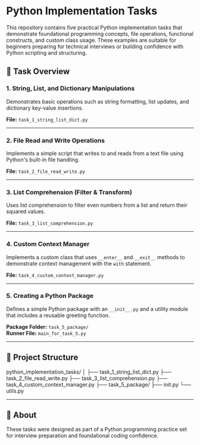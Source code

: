 # Python Implementation Tasks

This repository contains five practical Python implementation tasks that demonstrate foundational programming concepts, file operations, functional constructs, and custom class usage. These examples are suitable for beginners preparing for technical interviews or building confidence with Python scripting and structuring.

## 🔧 Task Overview

### 1. String, List, and Dictionary Manipulations
Demonstrates basic operations such as string formatting, list updates, and dictionary key-value insertions.

**File:** `task_1_string_list_dict.py`

---

### 2. File Read and Write Operations
Implements a simple script that writes to and reads from a text file using Python's built-in file handling.

**File:** `task_2_file_read_write.py`

---

### 3. List Comprehension (Filter & Transform)
Uses list comprehension to filter even numbers from a list and return their squared values.

**File:** `task_3_list_comprehension.py`

---

### 4. Custom Context Manager
Implements a custom class that uses `__enter__` and `__exit__` methods to demonstrate context management with the `with` statement.

**File:** `task_4_custom_context_manager.py`

---

### 5. Creating a Python Package
Defines a simple Python package with an `__init__.py` and a utility module that includes a reusable greeting function.

**Package Folder:** `task_5_package/`  
**Runner File:** `main_for_task_5.py`

---

## 📁 Project Structure

python_implementation_tasks/
│
├── task_1_string_list_dict.py
├── task_2_file_read_write.py
├── task_3_list_comprehension.py
├── task_4_custom_context_manager.py
├── task_5_package/
  ├── init.py
  └── utils.py

---

## 🧠 About
These tasks were designed as part of a Python programming practice set for interview preparation and foundational coding confidence.

